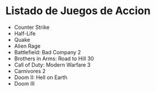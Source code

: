 # Listado de Juegos de Accion

* Counter Strike
* Half-Life
* Quake
* Alien Rage
* Battlefield: Bad Company 2  
* Brothers in Arms: Road to Hill 30
* Call of Duty: Modern Warfare 3
* Carnivores 2
* Doom II: Hell on Earth
* Doom III
